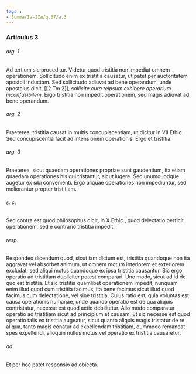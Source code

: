 ```yaml
---
tags : 
- Summa/Ia-IIæ/q.37/a.3
---
```


### Articulus 3

###### arg. 1
Ad tertium sic proceditur. Videtur quod tristitia non impediat omnem operationem. Sollicitudo enim ex tristitia causatur, ut patet per auctoritatem apostoli inductam. Sed sollicitudo adiuvat ad bene operandum, unde apostolus dicit, [[2 Tm 2]], *sollicite cura teipsum exhibere operarium inconfusibilem*. Ergo tristitia non impedit operationem, sed magis adiuvat ad bene operandum.

###### arg. 2
Praeterea, tristitia causat in multis concupiscentiam, ut dicitur in VII Ethic. Sed concupiscentia facit ad intensionem operationis. Ergo et tristitia.

###### arg. 3
Praeterea, sicut quaedam operationes propriae sunt gaudentium, ita etiam quaedam operationes his qui tristantur, sicut lugere. Sed unumquodque augetur ex sibi convenienti. Ergo aliquae operationes non impediuntur, sed meliorantur propter tristitiam.

###### s. c.
Sed contra est quod philosophus dicit, in X Ethic., quod delectatio perficit operationem, sed e contrario tristitia impedit.

###### resp.
Respondeo dicendum quod, sicut iam dictum est, tristitia quandoque non ita aggravat vel absorbet animum, ut omnem motum interiorem et exteriorem excludat; sed aliqui motus quandoque ex ipsa tristitia causantur. Sic ergo operatio ad tristitiam dupliciter potest comparari. Uno modo, sicut ad id de quo est tristitia. Et sic tristitia quamlibet operationem impedit, nunquam enim illud quod cum tristitia facimus, ita bene facimus sicut illud quod facimus cum delectatione, vel sine tristitia. Cuius ratio est, quia voluntas est causa operationis humanae, unde quando operatio est de qua aliquis contristatur, necesse est quod actio debilitetur. Alio modo comparatur operatio ad tristitiam sicut ad principium et causam. Et sic necesse est quod operatio talis ex tristitia augeatur, sicut quanto aliquis magis tristatur de re aliqua, tanto magis conatur ad expellendam tristitiam, dummodo remaneat spes expellendi, alioquin nullus motus vel operatio ex tristitia causaretur.

###### ad 
Et per hoc patet responsio ad obiecta.


